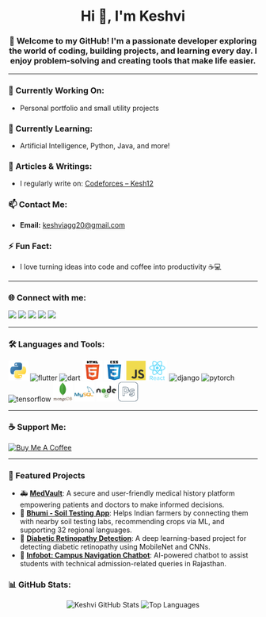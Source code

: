 <h1 align="center">Hi 👋, I'm Keshvi</h1>

<h3 align="center">🚀 Welcome to my GitHub! I'm a passionate developer exploring the world of coding, building projects, and learning every day. I enjoy problem-solving and creating tools that make life easier.</h3>

---

### 🔭 Currently Working On:
- Personal portfolio and small utility projects

### 🌱 Currently Learning:
- Artificial Intelligence, Python, Java, and more!

### 📝 Articles & Writings:
- I regularly write on: [Codeforces – Kesh12](https://codeforces.com/profile/Kesh12)

### 📫 Contact Me:
- **Email:** keshviagg20@gmail.com

### ⚡ Fun Fact:
- I love turning ideas into code and coffee into productivity ☕💻

---

### 🌐 Connect with me:

<p align="left">
  <a href="https://twitter.com/keshviagg" target="_blank"><img src="https://img.shields.io/badge/Twitter-1DA1F2?style=for-the-badge&logo=twitter&logoColor=white"/></a>
  <a href="https://linkedin.com/in/keshvi-agarwal-b48a53258" target="_blank"><img src="https://img.shields.io/badge/LinkedIn-0A66C2?style=for-the-badge&logo=linkedin&logoColor=white"/></a>
  <a href="https://www.hackerrank.com/keshviagg20" target="_blank"><img src="https://img.shields.io/badge/HackerRank-2EC866?style=for-the-badge&logo=hackerrank&logoColor=white"/></a>
  <a href="https://codeforces.com/profile/kesh12" target="_blank"><img src="https://img.shields.io/badge/Codeforces-1F8ACB?style=for-the-badge&logo=codeforces&logoColor=white"/></a>
  <a href="https://leetcode.com/o2wptuo4ti" target="_blank"><img src="https://img.shields.io/badge/LeetCode-FFA116?style=for-the-badge&logo=leetcode&logoColor=white"/></a>
</p>

---

### 🛠️ Languages and Tools:

<p align="left">
  <img src="https://raw.githubusercontent.com/devicons/devicon/master/icons/python/python-original.svg" alt="python" width="40" height="40"/>
  <img src="https://www.vectorlogo.zone/logos/flutterio/flutterio-icon.svg" alt="flutter" width="40" height="40"/>
  <img src="https://www.vectorlogo.zone/logos/dartlang/dartlang-icon.svg" alt="dart" width="40" height="40"/>
  <img src="https://raw.githubusercontent.com/devicons/devicon/master/icons/html5/html5-original-wordmark.svg" alt="html5" width="40" height="40"/>
  <img src="https://raw.githubusercontent.com/devicons/devicon/master/icons/css3/css3-original-wordmark.svg" alt="css3" width="40" height="40"/>
  <img src="https://raw.githubusercontent.com/devicons/devicon/master/icons/javascript/javascript-original.svg" alt="javascript" width="40" height="40"/>
  <img src="https://raw.githubusercontent.com/devicons/devicon/master/icons/react/react-original-wordmark.svg" alt="react" width="40" height="40"/>
  <img src="https://cdn.worldvectorlogo.com/logos/django.svg" alt="django" width="40" height="40"/>
  <img src="https://www.vectorlogo.zone/logos/pytorch/pytorch-icon.svg" alt="pytorch" width="40" height="40"/>
  <img src="https://www.vectorlogo.zone/logos/tensorflow/tensorflow-icon.svg" alt="tensorflow" width="40" height="40"/>
  <img src="https://raw.githubusercontent.com/devicons/devicon/master/icons/mongodb/mongodb-original-wordmark.svg" alt="mongodb" width="40" height="40"/>
  <img src="https://raw.githubusercontent.com/devicons/devicon/master/icons/mysql/mysql-original-wordmark.svg" alt="mysql" width="40" height="40"/>
  <img src="https://raw.githubusercontent.com/devicons/devicon/master/icons/nodejs/nodejs-original-wordmark.svg" alt="nodejs" width="40" height="40"/>
  <img src="https://raw.githubusercontent.com/devicons/devicon/master/icons/photoshop/photoshop-line.svg" alt="photoshop" width="40" height="40"/>
</p>

---

### ☕ Support Me:

<p>
  <a href="https://www.buymeacoffee.com/keshviagarwal20" target="_blank">
    <img src="https://cdn.buymeacoffee.com/buttons/v2/default-yellow.png" height="50" width="210" alt="Buy Me A Coffee" />
  </a>
</p>

---
### 🧩 Featured Projects

- 🚑 [**MedVault**](https://github.com/keshviagg12/MedVault): A secure and user-friendly medical history platform empowering patients and doctors to make informed decisions.
- 🌱 [**Bhumi - Soil Testing App**](https://github.com/keshviagg12/Bhumi-Soil-Testing-App): Helps Indian farmers by connecting them with nearby soil testing labs, recommending crops via ML, and supporting 32 regional languages.
- 🧠 [**Diabetic Retinopathy Detection**](https://github.com/keshviagg12/Diabetic-Retinopathy-Detection): A deep learning-based project for detecting diabetic retinopathy using MobileNet and CNNs.
- 🧭 [**Infobot: Campus Navigation Chatbot**](https://github.com/keshviagg12/Infobot-Admission-Chatbot): AI-powered chatbot to assist students with technical admission-related queries in Rajasthan.

### 📊 GitHub Stats:

<p align="center">
  <img src="https://github-readme-stats.vercel.app/api?username=keshviagg12&show_icons=true&theme=tokyonight" alt="Keshvi GitHub Stats"/>
  <img src="https://github-readme-stats.vercel.app/api/top-langs/?username=keshviagg12&layout=compact&theme=tokyonight" alt="Top Languages"/>
</p>





